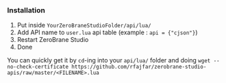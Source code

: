 ### Installation
1. Put inside `YourZeroBraneStudioFolder/api/lua/`
2. Add API name to `user.lua` api table (example : `api = {"cjson"}`)
3. Restart ZeroBrane Studio
4. Done

You can quickly get it by `cd`-ing into your `api/lua/` folder and doing `wget --no-check-certificate https://github.com/rfajfar/zerobrane-studio-apis/raw/master/<FILENAME>.lua`
